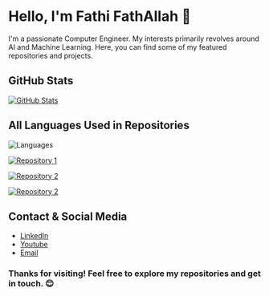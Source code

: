 <!-- Fathi FathAllah -->
# Hello, I'm Fathi FathAllah 👋

<!-- Your Bio -->
I'm a passionate Computer Engineer. My interests primarily revolves around AI and Machine Learning. Here, you can find some of my featured repositories and projects.

<!-- GitHub Stats -->
## GitHub Stats

[![GitHub Stats](https://github-readme-stats.vercel.app/api?username=FathiFathallah&show_icons=true&count_private=true&theme=dark)](https://github.com/FathiFathallah)


<!-- All Languages -->
## All Languages Used in Repositories

![Languages](https://github-readme-stats.vercel.app/api/top-langs/?username=FathiFathallah&layout=compact&theme=dark&langs_count=10)

<!-- Repository 1 -->
[![Repository 1](https://github-readme-stats.vercel.app/api/pin/?username=FathiFathallah&repo=IntrotoProgramming-nanodegree&theme=dark)](https://github.com/FathiFathallah/IntrotoProgramming-nanodegree)

<!-- Repository 2 -->
[![Repository 2](https://github-readme-stats.vercel.app/api/pin/?username=FathiFathallah&repo=AlumniBackEnd&theme=dark)](https://github.com/FathiFathallah/AlumniBackEnd)

<!-- Repository 3 -->
[![Repository 2](https://github-readme-stats.vercel.app/api/pin/?username=FathiFathallah&repo=Network-Users-Manager&theme=dark)](https://github.com/FathiFathallah/Network-Users-Manager)


<!-- Contact and Social Media -->
## Contact & Social Media

- [LinkedIn](https://www.linkedin.com/in/fathifathallah/)
- [Youtube](https://www.youtube.com/c/FatheAli7)
- [Email](mailto:fathe-ali-7@hotmail.com)

<!-- Footer -->
### Thanks for visiting! Feel free to explore my repositories and get in touch. 😊
